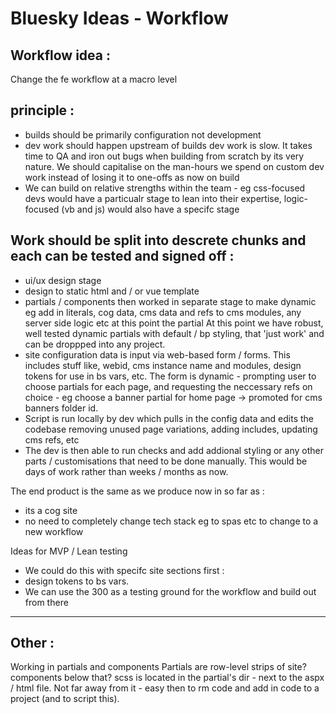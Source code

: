 # Bluesky Ideas - Workflow

## Workflow idea :

Change the fe workflow at a macro level

## principle :
- builds should be primarily configuration not development
- dev work should happen upstream of builds
    dev work is slow. It takes time to QA and iron out bugs when building from scratch by its very nature.
    We should capitalise on the man-hours we spend on custom dev work instead of losing it to one-offs as now on build
- We can build on relative strengths within the team - eg css-focused devs would have a particualr stage to lean into their expertise, logic-focused (vb and js) would also have a specifc stage

## Work should be split into descrete chunks and each can be tested and signed off :
- ui/ux design stage
- design to static html and / or vue template
- partials / components  then worked in separate stage to make dynamic
    eg add in literals, cog data, cms data and refs to cms modules, any server side logic etc
at this point the partial
    At this point we have robust, well tested dynamic partials with default / bp styling, that 'just work' and can be droppped into any project.
- site configuration data is input via web-based form / forms.
    This includes stuff like, webid, cms instance name and modules, design tokens for use in bs vars, etc.
    The form is dynamic - prompting user to choose partials for each page, and requesting the neccessary refs on choice - eg choose a banner partial for home page -> promoted for cms banners folder id.
- Script is run locally by dev which pulls in the config data and edits the codebase removing unused page variations, adding includes, updating cms refs, etc
- The dev is then able to run checks and add addional styling or any other parts / customisations that need to be done manually. This would be days of work rather than weeks / months as now.

The end product is the same as we produce now in so far as :
- its a cog site
- no need to completely change tech stack eg to spas etc to change to a new workflow

Ideas for MVP / Lean testing
- We could do this with specifc site sections first :
- design tokens to bs vars.
- We can use the 300 as a testing ground for the workflow and build out from there

-----

## Other :
Working in partials and components
Partials are row-level strips of site?
components below that?
scss is located in the partial's dir - next to the aspx / html file. Not far away from it - easy then to rm code and add in code to a project (and to script this).